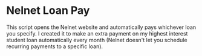 # Nelnet Loan Pay

This script opens the Nelnet website and automatically pays whichever loan you specify.  I created it to make an extra payment on my highest interest student loan automatically every month (Nelnet doesn't let you schedule recurring payments to a specific loan).
